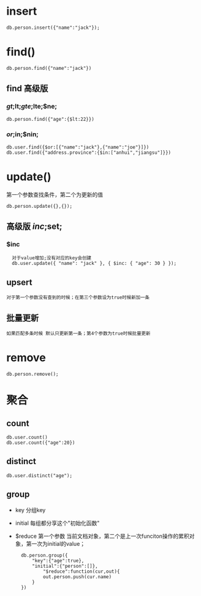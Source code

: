 
# insert

    db.person.insert({"name":"jack"});

# find()

    db.person.find({"name":"jack"})

## find 高级版
	
### $gt;$lt;$gte;$lte;$ne;
	 
    db.person.find({"age":{$lt:22}})
    
### $or;$in;$nin;
>
    db.user.find({$or:[{"name":"jack"},{"name":"joe"}]})
    db.user.find({"address.province":{$in:["anhui","jiangsu"]}})

# update() 

  第一个参数查找条件，第二个为更新的值
  
    db.person.update({},{});
    
## 高级版 $inc;$set;
###   $inc 
      对于value增加;没有对应的key会创建
      db.user.update({ "name": "jack" }, { $inc: { "age": 30 } });
## upsert 
    对于第一个参数没有查到的时候；在第三个参数设为true时候新加一条
## 批量更新
    
    如果匹配多条时候 默认只更新第一条；第4个参数为true时候批量更新

# remove

	db.person.remove();

# 聚合

## count

    db.user.count()
    db.user.count({"age":20})

## distinct 

    db.user.distinct("age");

## group

- key 分组key
- initial 每组都分享这个"初始化函数"
- $reduce 第一个参数 当前文档对象，第二个是上一次funciton操作的累积对象，第一次为initial的value；
   
		db.person.group({
			"key":{"age":true},
			"initial":{"person":[]},
				"$reduce":function(cur,out){
				out.person.push(cur.name)
			}
		})
